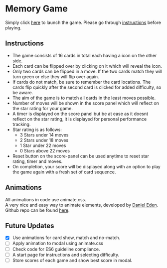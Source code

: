 # Memory Game
Simply click [here](https://suneet-m.github.io/Memory-Game/) to launch the game.
Please go through [instructions](#instructions) before playing.

## Instructions

- The game consists of 16 cards in total each having a icon on the other side. 
- Each card can be flipped over by clicking on it which will reveal the icon.
- Only two cards can be flipped in a move. If the two cards match they will turn green or else they will flip over again.
- If cards do not match, be sure to remember the card locations. The cards flip quickly after the second card is clicked for added difficulty, so be aware.
- The aim of the game is to match all cards in the least moves possible.
- Number of moves will be shown in the score panel which will reflect on the star rating for your game.
- A timer is displayed on the score panel but be at ease as it doesnt reflect on the star rating, it is displayed for personal performance tracking.
- Star rating is as follows:
  - 3 Stars under 14 moves
  - 2 Stars under 18 moves
  - 1 Star under 22 moves
  - 0 Stars above 22 moves
- Reset button on the score-panel can be used anytime to reset star rating, timer and moves.
- On completion, your score will be displayed along with an option to play the game again with a fresh set of card sequence.

## Animations
All animations in code use animate.css.\
A very nice and easy way to animate elements, developed by [Daniel Eden](https://github.com/daneden).\
Github repo can be found [here](https://github.com/daneden/animate.css).
  
## Future Updates

- [x] Use animations for card show, match and no-match.
- [ ] Apply animation to modal using animate.css
- [ ] Check code for ES6 guideline compliance.
- [ ] A start page for instructions and selecting difficulty.
- [ ] Store scores of each game and show best score in modal.
